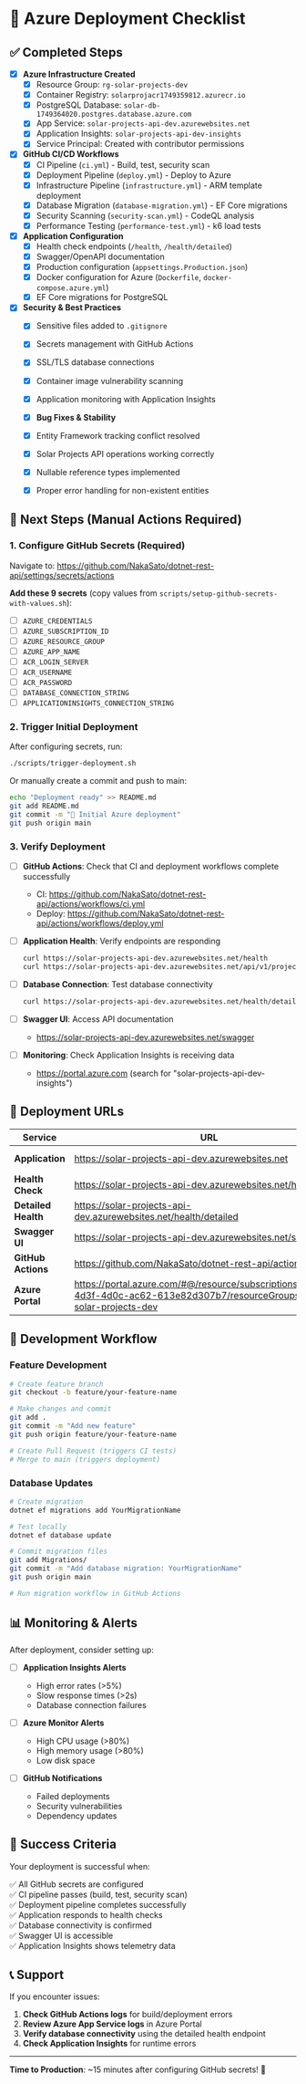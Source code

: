 # 🚀 Azure Deployment Checklist

## ✅ Completed Steps

- [x] **Azure Infrastructure Created**
  - [x] Resource Group: `rg-solar-projects-dev`
  - [x] Container Registry: `solarprojacr1749359812.azurecr.io`
  - [x] PostgreSQL Database: `solar-db-1749364020.postgres.database.azure.com`
  - [x] App Service: `solar-projects-api-dev.azurewebsites.net`
  - [x] Application Insights: `solar-projects-api-dev-insights`
  - [x] Service Principal: Created with contributor permissions

- [x] **GitHub CI/CD Workflows**
  - [x] CI Pipeline (`ci.yml`) - Build, test, security scan
  - [x] Deployment Pipeline (`deploy.yml`) - Deploy to Azure
  - [x] Infrastructure Pipeline (`infrastructure.yml`) - ARM template deployment
  - [x] Database Migration (`database-migration.yml`) - EF Core migrations
  - [x] Security Scanning (`security-scan.yml`) - CodeQL analysis
  - [x] Performance Testing (`performance-test.yml`) - k6 load tests

- [x] **Application Configuration**
  - [x] Health check endpoints (`/health`, `/health/detailed`)
  - [x] Swagger/OpenAPI documentation
  - [x] Production configuration (`appsettings.Production.json`)
  - [x] Docker configuration for Azure (`Dockerfile`, `docker-compose.azure.yml`)
  - [x] EF Core migrations for PostgreSQL

- [x] **Security & Best Practices**
  - [x] Sensitive files added to `.gitignore`
  - [x] Secrets management with GitHub Actions
  - [x] SSL/TLS database connections
  - [x] Container image vulnerability scanning
  - [x] Application monitoring with Application Insights

  - [x] **Bug Fixes & Stability**
  - [x] Entity Framework tracking conflict resolved
  - [x] Solar Projects API operations working correctly
  - [x] Nullable reference types implemented
  - [x] Proper error handling for non-existent entities

## 🔄 Next Steps (Manual Actions Required)

### 1. Configure GitHub Secrets (Required)

Navigate to: https://github.com/NakaSato/dotnet-rest-api/settings/secrets/actions

**Add these 9 secrets** (copy values from `scripts/setup-github-secrets-with-values.sh`):

- [ ] `AZURE_CREDENTIALS`
- [ ] `AZURE_SUBSCRIPTION_ID`
- [ ] `AZURE_RESOURCE_GROUP`
- [ ] `AZURE_APP_NAME`
- [ ] `ACR_LOGIN_SERVER`
- [ ] `ACR_USERNAME`
- [ ] `ACR_PASSWORD`
- [ ] `DATABASE_CONNECTION_STRING`
- [ ] `APPLICATIONINSIGHTS_CONNECTION_STRING`

### 2. Trigger Initial Deployment

After configuring secrets, run:
```bash
./scripts/trigger-deployment.sh
```

Or manually create a commit and push to main:
```bash
echo "Deployment ready" >> README.md
git add README.md
git commit -m "🚀 Initial Azure deployment"
git push origin main
```

### 3. Verify Deployment

- [ ] **GitHub Actions**: Check that CI and deployment workflows complete successfully
  - CI: https://github.com/NakaSato/dotnet-rest-api/actions/workflows/ci.yml
  - Deploy: https://github.com/NakaSato/dotnet-rest-api/actions/workflows/deploy.yml

- [ ] **Application Health**: Verify endpoints are responding
  ```bash
  curl https://solar-projects-api-dev.azurewebsites.net/health
  curl https://solar-projects-api-dev.azurewebsites.net/api/v1/projects
  ```

- [ ] **Database Connection**: Test database connectivity
  ```bash
  curl https://solar-projects-api-dev.azurewebsites.net/health/detailed
  ```

- [ ] **Swagger UI**: Access API documentation
  - https://solar-projects-api-dev.azurewebsites.net/swagger

- [ ] **Monitoring**: Check Application Insights is receiving data
  - https://portal.azure.com (search for "solar-projects-api-dev-insights")

## 🚀 Deployment URLs

| Service | URL | Purpose |
|---------|-----|---------|
| **Application** | https://solar-projects-api-dev.azurewebsites.net | Main API endpoint |
| **Health Check** | https://solar-projects-api-dev.azurewebsites.net/health | Basic health status |
| **Detailed Health** | https://solar-projects-api-dev.azurewebsites.net/health/detailed | Database connectivity |
| **Swagger UI** | https://solar-projects-api-dev.azurewebsites.net/swagger | API documentation |
| **GitHub Actions** | https://github.com/NakaSato/dotnet-rest-api/actions | CI/CD monitoring |
| **Azure Portal** | https://portal.azure.com/#@/resource/subscriptions/ea02bfff-4d3f-4d0c-ac62-613e82d307b7/resourceGroups/rg-solar-projects-dev | Azure resources |

## 🔧 Development Workflow

### Feature Development
```bash
# Create feature branch
git checkout -b feature/your-feature-name

# Make changes and commit
git add .
git commit -m "Add new feature"
git push origin feature/your-feature-name

# Create Pull Request (triggers CI tests)
# Merge to main (triggers deployment)
```

### Database Updates
```bash
# Create migration
dotnet ef migrations add YourMigrationName

# Test locally
dotnet ef database update

# Commit migration files
git add Migrations/
git commit -m "Add database migration: YourMigrationName"
git push origin main

# Run migration workflow in GitHub Actions
```

## 📊 Monitoring & Alerts

After deployment, consider setting up:

- [ ] **Application Insights Alerts**
  - High error rates (>5%)
  - Slow response times (>2s)
  - Database connection failures

- [ ] **Azure Monitor Alerts**
  - High CPU usage (>80%)
  - High memory usage (>80%)
  - Low disk space

- [ ] **GitHub Notifications**
  - Failed deployments
  - Security vulnerabilities
  - Dependency updates

## 🎉 Success Criteria

Your deployment is successful when:

✅ All GitHub secrets are configured  
✅ CI pipeline passes (build, test, security scan)  
✅ Deployment pipeline completes successfully  
✅ Application responds to health checks  
✅ Database connectivity is confirmed  
✅ Swagger UI is accessible  
✅ Application Insights shows telemetry data  

## 📞 Support

If you encounter issues:

1. **Check GitHub Actions logs** for build/deployment errors
2. **Review Azure App Service logs** in Azure Portal
3. **Verify database connectivity** using the detailed health endpoint
4. **Check Application Insights** for runtime errors

---

**Time to Production**: ~15 minutes after configuring GitHub secrets! 🚀
